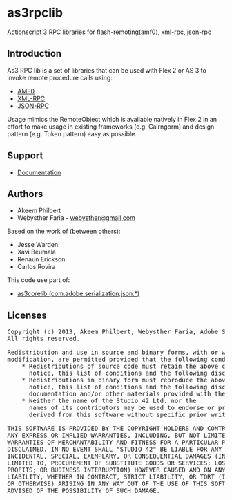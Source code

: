 as3rpclib
==========

Actionscript 3 RPC libraries for flash-remoting(amf0), xml-rpc, json-rpc

Introduction
------------

As3 RPC lib is a set of libraries that can be used with Flex 2 or AS 3 to invoke remote procedure calls using:

 * [AMF0](http://download.macromedia.com/pub/labs/amf/amf0_spec_121207.pdf)
 * [XML-RPC](http://www.xmlrpc.com/spec)
 * [JSON-RPC](http://json-rpc.org/wiki/specification)

Usage mimics the RemoteObject which is available natively in Flex 2 in an effort to make usage in existing frameworks (e.g. Cairngorm) and design pattern (e.g. Token pattern) easy as possible.

Support
-------

 * [Documentation](https://github.com/Webysther/as3rpclib/wiki/Documentation)

Authors
-------

 * Akeem Philbert
 * Webysther Faria - <webysther@gmail.com>

Based on the work of (between others):

 * Jesse Warden
 * Xavi Beumala
 * Renaun Erickson
 * Carlos Rovira
 
This code use part of:

 * [as3corelib (com.adobe.serialization.json.*)](https://github.com/mikechambers/as3corelib)

Licenses
-------

<pre>
Copyright (c) 2013, Akeem Philbert, Webysther Faria, Adobe Systems Incorporated
All rights reserved.

Redistribution and use in source and binary forms, with or without
modification, are permitted provided that the following conditions are met:
    * Redistributions of source code must retain the above copyright
      notice, this list of conditions and the following disclaimer.
    * Redistributions in binary form must reproduce the above copyright
      notice, this list of conditions and the following disclaimer in the
      documentation and/or other materials provided with the distribution.
    * Neither the name of the Studio 42 Ltd. nor the
      names of its contributors may be used to endorse or promote products
      derived from this software without specific prior written permission.

THIS SOFTWARE IS PROVIDED BY THE COPYRIGHT HOLDERS AND CONTRIBUTORS "AS IS" AND
ANY EXPRESS OR IMPLIED WARRANTIES, INCLUDING, BUT NOT LIMITED TO, THE IMPLIED
WARRANTIES OF MERCHANTABILITY AND FITNESS FOR A PARTICULAR PURPOSE ARE
DISCLAIMED. IN NO EVENT SHALL "STUDIO 42" BE LIABLE FOR ANY DIRECT, INDIRECT,
INCIDENTAL, SPECIAL, EXEMPLARY, OR CONSEQUENTIAL DAMAGES (INCLUDING, BUT NOT
LIMITED TO, PROCUREMENT OF SUBSTITUTE GOODS OR SERVICES; LOSS OF USE, DATA, OR
PROFITS; OR BUSINESS INTERRUPTION) HOWEVER CAUSED AND ON ANY THEORY OF
LIABILITY, WHETHER IN CONTRACT, STRICT LIABILITY, OR TORT (INCLUDING NEGLIGENCE
OR OTHERWISE) ARISING IN ANY WAY OUT OF THE USE OF THIS SOFTWARE, EVEN IF
ADVISED OF THE POSSIBILITY OF SUCH DAMAGE.
</pre>

